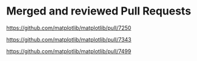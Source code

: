 # Merged and reviewed Pull Requests

https://github.com/matplotlib/matplotlib/pull/7250

https://github.com/matplotlib/matplotlib/pull/7343

https://github.com/matplotlib/matplotlib/pull/7499